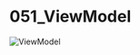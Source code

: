 # 051_ViewModel

![ViewModel](https://github.com/prima06112002/051_ViewModel/assets/115222047/1eb2fc53-6148-4ed0-8349-3a1faa53677d)
